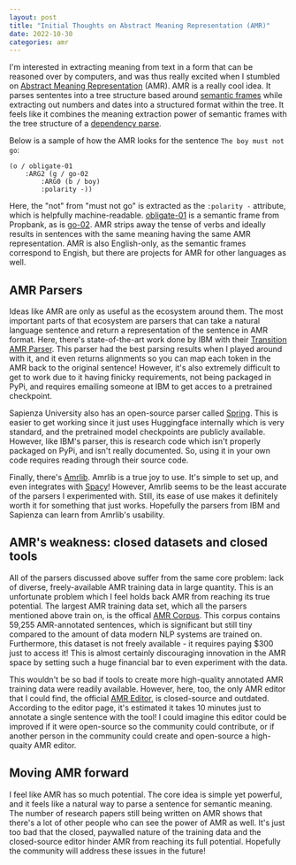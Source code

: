 ```yaml
---
layout: post
title: "Initial Thoughts on Abstract Meaning Representation (AMR)"
date: 2022-10-30
categories: amr
---
```


I'm interested in extracting meaning from text in a form that can be reasoned over by computers, and was thus really excited when I stumbled on [Abstract Meaning Representation](https://amr.isi.edu/) (AMR). AMR is a really cool idea. It parses sententes into a tree structure based around [semantic frames](<https://en.wikipedia.org/wiki/Frame_semantics_(linguistics)>) while extracting out numbers and dates into a structured format within the tree. It feels like it combines the meaning extraction power of semantic frames with the tree structure of a [dependency parse](<https://en.wikipedia.org/wiki/Syntactic_parsing_(computational_linguistics)#Dependency_parsing>).

Below is a sample of how the AMR looks for the sentence `The boy must not go`:

```
(o / obligate-01
    :ARG2 (g / go-02
        :ARG0 (b / boy)
        :polarity -))
```

Here, the "not" from "must not go" is extracted as the `:polarity -` attribute, which is helpfully machine-readable. [obligate-01](https://propbank.github.io/v3.4.0/frames/alias-obligate.html#obligate) is a semantic frame from Propbank, as is [go-02](https://propbank.github.io/v3.4.0/frames/go.html). AMR strips away the tense of verbs and ideally results in sentences with the same meaning having the same AMR representation. AMR is also English-only, as the semantic frames correspond to Engish, but there are projects for AMR for other languages as well.

## AMR Parsers

Ideas like AMR are only as useful as the ecosystem around them. The most important parts of that ecosystem are parsers that can take a natural language sentence and return a representation of the sentence in AMR format. Here, there's state-of-the-art work done by IBM with their [Transition AMR Parser](https://github.com/IBM/transition-amr-parser). This parser had the best parsing results when I played around with it, and it even returns alignments so you can map each token in the AMR back to the original sentence! However, it's also extremely difficult to get to work due to it having finicky requirements, not being packaged in PyPi, and requires emailing someone at IBM to get acces to a pretrained checkpoint.

Sapienza University also has an open-source parser called [Spring](https://github.com/SapienzaNLP/spring). This is easier to get working since it just uses Huggingface internally which is very standard, and the pretrained model checkpoints are publicly available. However, like IBM's parser, this is research code which isn't properly packaged on PyPi, and isn't really documented. So, using it in your own code requires reading through their source code.

Finally, there's [Amrlib](https://amrlib.readthedocs.io/en/latest/). Amrlib is a true joy to use. It's simple to set up, and even integrates with [Spacy](https://spacy.io/)! However, Amrlib seems to be the least accurate of the parsers I experimented with. Still, its ease of use makes it definitely worth it for something that just works. Hopefully the parsers from IBM and Sapienza can learn from Amrlib's usability.

## AMR's weakness: closed datasets and closed tools

All of the parsers discussed above suffer from the same core problem: lack of diverse, freely-available AMR training data in large quantity. This is an unfortunate problem which I feel holds back AMR from reaching its true potential. The largest AMR training data set, which all the parsers mentioned above train on, is the offical [AMR Corpus](https://catalog.ldc.upenn.edu/LDC2020T02). This corpus contains 59,255 AMR-annotated sentences, which is significant but still tiny compared to the amount of data modern NLP systems are trained on. Furthermore, this dataset is not freely available - it requires paying $300 just to access it! This is almost certainly discouraging innovation in the AMR space by setting such a huge financial bar to even experiment with the data.

This wouldn't be so bad if tools to create more high-quality annotated AMR training data were readily available. However, here, too, the only AMR editor that I could find, the official [AMR Editor](https://amr.isi.edu/editor.html), is closed-source and outdated. According to the editor page, it's estimated it takes 10 minutes just to annotate a single sentence with the tool! I could imagine this editor could be improved if it were open-source so the community could contribute, or if another person in the community could create and open-source a high-quaity AMR editor.

## Moving AMR forward

I feel like AMR has so much potential. The core idea is simple yet powerful, and it feels like a natural way to parse a sentence for semantic meaning. The number of research papers still being written on AMR shows that there's a lot of other people who can see the power of AMR as well. It's just too bad that the closed, paywalled nature of the training data and the closed-source editor hinder AMR from reaching its full potential. Hopefully the community will address these issues in the future!
